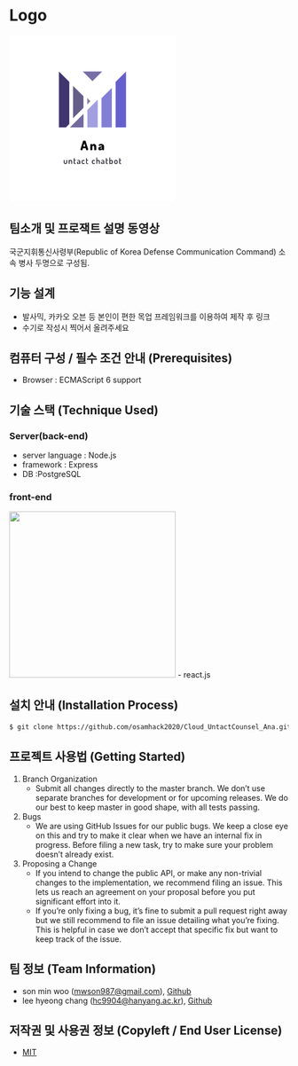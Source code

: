 # Logo
<img src="./asset/logo.png" width="300" height="300">

## 팀소개 및 프로잭트 설명 동영상
국군지휘통신사령부(Republic of Korea Defense Communication Command) 소속 병사 두명으로 구성됨.


## 기능 설계
 -  발사믹, 카카오 오븐 등 본인이 편한 목업 프레임워크를 이용하여 제작 후 링크 
 - 수기로 작성시 찍어서 올려주세요

## 컴퓨터 구성 / 필수 조건 안내 (Prerequisites)
* Browser : ECMAScript 6 support

## 기술 스택 (Technique Used)
### Server(back-end)
 - server language : Node.js
 - framework :  Express
 - DB :PostgreSQL
 
### front-end
<img src="https://cdn.worldvectorlogo.com/logos/react.svg" width="300" height="300">
 -  react.js

## 설치 안내 (Installation Process)
```bash
$ git clone https://github.com/osamhack2020/Cloud_UntactCounsel_Ana.git
```

## 프로젝트 사용법 (Getting Started)

1. Branch Organization
    - Submit all changes directly to the master branch. We don’t use separate branches for development or for upcoming releases. We do our best to keep master in good shape, with all tests passing.
2. Bugs
    - We are using GitHub Issues for our public bugs. We keep a close eye on this and try to make it clear when we have an internal fix in progress. Before filing a new task, try to make sure your problem doesn’t already exist.
3. Proposing a Change
    - If you intend to change the public API, or make any non-trivial changes to the implementation, we recommend filing an issue. This lets us reach an agreement on your proposal before you put significant effort into it.
    - If you’re only fixing a bug, it’s fine to submit a pull request right away but we still recommend to file an issue detailing what you’re fixing. This is helpful in case we don’t accept that specific fix but want to keep track of the issue.


## 팀 정보 (Team Information)
- son min woo (mwson987@gmail.com), [Github](https://github.com/SonMinWoo)
- lee hyeong chang (hc9904@hanyang.ac.kr), [Github](https://github.com/AnOldStory)

## 저작권 및 사용권 정보 (Copyleft / End User License)
 * [MIT](https://github.com/osamhack2020/Cloud_UntactCounsel_Ana/blob/master/license)

